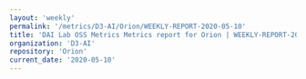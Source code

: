 ```yaml
---
layout: 'weekly'
permalink: '/metrics/D3-AI/Orion/WEEKLY-REPORT-2020-05-10'
title: 'DAI Lab OSS Metrics Metrics report for Orion | WEEKLY-REPORT-2020-05-10'
organization: 'D3-AI'
repository: 'Orion'
current_date: '2020-05-10'
---
```

